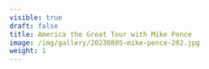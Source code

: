 ```yaml
---
visible: true
draft: false
title: America the Great Tour with Mike Pence
image: /img/gallery/20230805-mike-pence-202.jpg
weight: 1
---
```

